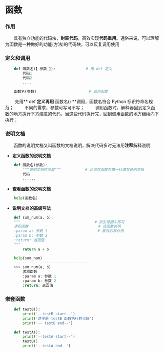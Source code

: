# 函数
### 作用
&emsp;&emsp;具有独立功能的代码块，**封装代码**，高效实现**代码重用**。通俗来说，可以理解为函数是一种做好的功能(方法)的代码块，可以反复调用使用

### 定义和调用


```python
    def 函数名(【 参数 】):              # 用 def 定义
        代码1
        代码2
        ....
        
    函数名(参数)                        # 调用函数

```
&emsp;&emsp; 先用** def **定义再用** 函数名() **调用，函数名符合 Python 标识符命名规范；
&emsp;&emsp; 不同的需求，参数可写可不写；
&emsp;&emsp; 调用函数时，解释器回到定义函数的地方执行下方缩进的代码，当这些代码执行完，回到调用函数的地方继续向下执行；



### 说明文档
&emsp;&emsp;函数的说明文档又叫函数的文档说明，解决代码多时无法用**注释**解释说明

*  **定义函数的说明文档**

```python
    def 函数名(参数):
        """说明文档的位置"""           # 必须在函数内第一行填写说明文档
        代码
        ......
```

*  **查看函数的说明文档**


```python
    help(函数名)
```

*  **说明文档的高级写法**


```python
    def sum_num(a, b):
    """                                  # 双引号回车即可
    求和函数                                # 该函数说明
    :param a: 参数 1                       # 冒号后写作用
    :param b: 参数 2
    :return: 返回值
    """
        return a + b

    help(sum_num)
    -----------------------------------
    >>> sum_num(a, b)
        求和函数
        :param a: 参数 1
        :param b: 参数 2
        :return: 返回值

```

### 嵌套函数



```python
    def testB():
        print('--testB start--')
        print('这里是 testB 函数执行的代码')
        print('-- testB end--')
        
    def testA():
        print('--testA start--')
        testB()
        print('--testA end--')
```








